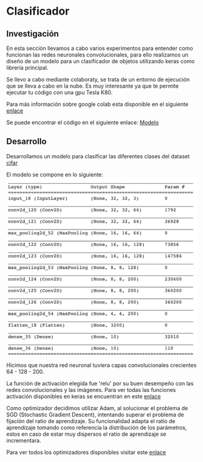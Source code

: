 # Clasificador

Investigación
--------

En esta sección llevamos a cabo varios experimentos para entender como funcionan las redes neuronales convolucionales, para ello realizamos un diseño de un modelo para un clasificador de objetos utilizando keras como libreria principal.

Se llevo a cabo mediante colaboraty, se trata de un entorno de ejecución que se lleva a cabo en la nube. 
Es muy interesante ya que te permite ejecutar tu código con una gpu Tesla K80.

Para más información sobre google colab esta disponible en el siguiente [enlace](https://colab.research.google.com/notebooks/welcome.ipynb)

Se puede encontrar el código en el siguiente enlace: [Modelo](https://drive.google.com/open?id=1OcOGwLL2juSK3s4SVTmZ1DYQ-a6yyHh7)

Desarrollo
--------

Desarrollamos un modelo para clasificar las diferentes clases del dataset [cifar](https://www.cs.toronto.edu/~kriz/cifar.html)

El modelo se compone en lo siguiente:
![alt text](https://github.com/Alejandromndza/TensorFlowResearch/blob/master/modelo.png)

Hicimos que nuestra red neuronal tuviera capas convolucionales crecientes 64 - 128 - 200.

La función de activación elegida fue 'relu' por su buen desempeño con las redes convolucionales y las imágenes.
Para ver todas las funciones activación disponibles en keras se encuentran en este [enlace](https://keras.io/activations/)

Como optimizador decidimos utilizar Adam, al solucionar el problema de SGD (Stochastic Gradient Descent), intentando superar el problema de fijación del ratio de aprendizaje. Su funcionalidad adapta el ratio de aprendizaje tomando como referencia la distribución de los parámetros, estos en caso de estar muy dispersos el ratio de aprendizaje se incrementara.

Para ver todos los optimizadores disponibles visitar este [enlace](https://keras.io/optimizers/)





